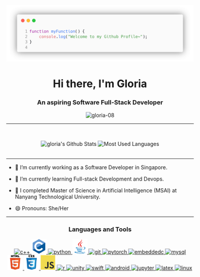 <!-- ## Hi.
I'm fine. Thank you, and you? -->


![Banner](wallpaper.png)
<h1 align="center">Hi there, I'm Gloria</h1>
<h3 align="center">An aspiring Software Full-Stack Developer</h3>
<p align="center"> <img src="https://komarev.com/ghpvc/?username=gloria-08&label=Profile%20views&base=2897&color=blue&style=for-the-badge" alt="gloria-08" /> </p>

---
<br>

<p align="center">
<!-- <a href="https://git.io/streak-stats"><img src="https://streak-stats.demolab.com?user=franklegolasyoung&theme=nightowl" alt="GitHub Streak" /></a> -->
<!-- <img src="wallpaper2.png" alt="Banner"> -->
<!-- 
<p align="center"> -->
<!-- <img align="center" src="https://github-readme-streak-stats.herokuapp.com?user=franklegolasyoung&theme=tokyonight&show_icons=true" alt="Streak Stats" width="60%"> -->
<!-- <br><br> -->
<img src="https://github-readme-stats-shash-b.vercel.app/api?username=gloria-08&show_icons=true&count_private=true&theme=material-palenight" alt="gloria's Github Stats" width="59.5%">
<img src="https://github-readme-stats-shash-b.vercel.app/api/top-langs?username=gloria-08&show_icons=true&theme=material-palenight&layout=compact&langs_count=8" alt="Most Used Languages" width="39.3%">
<br><br>
</p>

<!-- <p><h3 align="center">Best repositories</h3></p>

<p align="center">
<a href="https://github.com/shashwatb14/TaskTastic"> <img src="https://github-readme-stats-shash-b.vercel.app/api/pin/?username=shashwatb14&repo=TaskTastic&show_icons=true&bg_color=030d22&title_color=ff2e97&icon_color=0ef3ff&text_color=ffd400&border_color=ff2e97&show_owner=true" alt="TaskTastic" width="49.5%"> </a>
<a href="https://github.com/shashwatb14/web50-search"> <img src="https://github-readme-stats-shash-b.vercel.app/api/pin/?username=shashwatb14&repo=web50-search&show_icons=true&bg_color=030d22&title_color=ff2e97&icon_color=0ef3ff&text_color=ffd400&border_color=ff2e97&show_owner=true" alt="web50-search" width="49.5%"> </a>
</p> -->

---

- 🔭 I’m currently working as a Software Developer in Singapore.

- 🌱 I’m currently learning Full-stack Development and Devops.
<!-- - 👯 I’m looking to collaborate on ...
- 🤔 I’m looking for help with ...-->
- 💬 I completed Master of Science in Artificial Intelligence (MSAI) at Nanyang Technological University.

<!-- - 📫 How to reach me: **frankyoung@outlook.sg** -->

- 😄 Pronouns: She/Her

---

<!-- <h3 align="center">Connect with me</h3>
<p align="center">
    <a href="https://linkedin.com/in/shashwatbhandari" target="blank"><img align="center" src="https://raw.githubusercontent.com/rahuldkjain/github-profile-readme-generator/master/src/images/icons/Social/linked-in-alt.svg" alt="shashwatbhandari" height="30" width="40" /></a>
    <a href="https://www.youtube.com/c/shashwatb" target="blank"><img align="center" src="https://raw.githubusercontent.com/rahuldkjain/github-profile-readme-generator/master/src/images/icons/Social/youtube.svg" alt="shashwatb" height="30" width="40" /></a>
    <a href="https://www.hackerrank.com/novas004" target="blank"><img align="center" src="https://raw.githubusercontent.com/rahuldkjain/github-profile-readme-generator/master/src/images/icons/Social/hackerrank.svg" alt="novas004" height="30" width="40" /></a>
    <a href="https://www.leetcode.com/novas004" target="blank"><img align="center" src="https://raw.githubusercontent.com/rahuldkjain/github-profile-readme-generator/master/src/images/icons/Social/leet-code.svg" alt="novas004" height="30" width="40" /></a>
</p> -->
<!-- 
--- -->

<h3 align="center">Languages and Tools</h3>
<p align="center">
<a href="https://cplusplus.com/" target="_blank" rel="noreferrer"> <img src="https://cdn.jsdelivr.net/gh/devicons/devicon/icons/cplusplus/cplusplus-original.svg" alt="c++" width="40" height="40"/> </a>
<a href="https://www.cprogramming.com/" target="_blank" rel="noreferrer"> <img src="https://raw.githubusercontent.com/devicons/devicon/master/icons/c/c-original.svg" alt="c" width="40" height="40"/> </a>
<a href="https://www.python.org" target="_blank" rel="noreferrer"> <img src="https://cdn.jsdelivr.net/gh/devicons/devicon/icons/python/python-original.svg" alt="python" width="40" height="40"/> </a>
<a href="https://www.java.com" target="_blank" rel="noreferrer"> <img src="https://raw.githubusercontent.com/devicons/devicon/master/icons/java/java-original.svg" alt="java" width="40" height="40"/> </a>
<a href="https://git-scm.com/" target="_blank" rel="noreferrer"> <img src="https://www.vectorlogo.zone/logos/git-scm/git-scm-icon.svg" alt="git" width="40" height="40"/> </a>
<a href="https://pytorch.org/" target="_blank" rel="noreferrer"> <img src="https://cdn.jsdelivr.net/gh/devicons/devicon/icons/pytorch/pytorch-original.svg" alt="pytorch" width="40" height="40"/> </a>
<!-- <a href="https://learn.microsoft.com/en-us/dotnet/csharp/" target="_blank" rel="noreferrer"> <img src="https://cdn.jsdelivr.net/gh/devicons/devicon/icons/csharp/csharp-original.svg" alt="csharp" width="40" height="40"/> </a> -->
<a href="https://en.wikipedia.org/wiki/Embedded_C" target="_blank" rel="noreferrer"> <img src="https://cdn.jsdelivr.net/gh/devicons/devicon/icons/embeddedc/embeddedc-original.svg" alt="embeddedc" width="40" height="40"/> </a>
<a href="https://www.mysql.com/" target="_blank" rel="noreferrer"> <img src="https://cdn.jsdelivr.net/gh/devicons/devicon/icons/mysql/mysql-original.svg" alt="mysql" width="40" height="40"/> </a>
<a href="https://www.w3.org/html/" target="_blank" rel="noreferrer"> <img src="https://raw.githubusercontent.com/devicons/devicon/master/icons/html5/html5-original-wordmark.svg" alt="html5" width="40" height="40"/> </a>
<a href="https://www.w3schools.com/css/" target="_blank" rel="noreferrer"> <img src="https://raw.githubusercontent.com/devicons/devicon/master/icons/css3/css3-original-wordmark.svg" alt="css3" width="40" height="40"/> </a> 
<a href="https://developer.mozilla.org/en-US/docs/Web/JavaScript" target="_blank" rel="noreferrer"> <img src="https://raw.githubusercontent.com/devicons/devicon/master/icons/javascript/javascript-original.svg" alt="javascript" width="40" height="40"/> </a>
<a href="https://www.r-project.org/" target="_blank" rel="noreferrer"> <img src="https://cdn.jsdelivr.net/gh/devicons/devicon/icons/r/r-original.svg" alt="r" width="40" height="40"/> </a>
<a href="https://unity.com/" target="_blank" rel="noreferrer"> <img src="https://www.vectorlogo.zone/logos/unity3d/unity3d-icon.svg" alt="unity" width="40" height="40"/> </a>
<a href="https://developer.apple.com/swift/" target="_blank" rel="noreferrer"> <img src="https://cdn.jsdelivr.net/gh/devicons/devicon/icons/swift/swift-original.svg" alt="swift" width="40" height="40"/> </a>
<a href="https://developer.android.com/" target="_blank" rel="noreferrer"> <img src="https://cdn.jsdelivr.net/gh/devicons/devicon/icons/androidstudio/androidstudio-original.svg" alt="android" width="40" height="40"/> </a>
<a href="https://jupyter.org/" target="_blank" rel="noreferrer"> <img src="https://cdn.jsdelivr.net/gh/devicons/devicon/icons/jupyter/jupyter-original.svg" alt="jupyter" width="40" height="40"/> </a>
<a href="https://www.latex-project.org/" target="_blank" rel="noreferrer"> <img src="https://cdn.jsdelivr.net/gh/devicons/devicon/icons/latex/latex-original.svg" alt="latex" width="40" height="40"/> </a>
<a href="https://www.linux.org/" target="_blank" rel="noreferrer"> <img src="https://cdn.jsdelivr.net/gh/devicons/devicon/icons/linux/linux-original.svg" alt="linux" width="40" height="40"/> </a>
</p>
